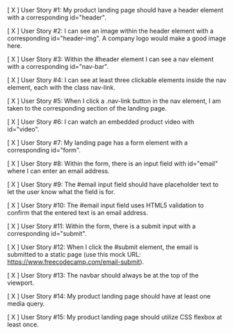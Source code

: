 [ X ] User Story #1: My product landing page should have a header element with a corresponding id="header".

[ X ] User Story #2: I can see an image within the header element with a corresponding id="header-img". A company logo would make a good image here.

[ X ] User Story #3: Within the #header element I can see a nav element with a corresponding id="nav-bar".

[ X ] User Story #4: I can see at least three clickable elements inside the nav element, each with the class nav-link.

[ X ] User Story #5: When I click a .nav-link button in the nav element, I am taken to the corresponding section of the landing page.

[ X ] User Story #6: I can watch an embedded product video with id="video".

[ X ] User Story #7: My landing page has a form element with a corresponding id="form".

[ X ] User Story #8: Within the form, there is an input field with id="email" where I can enter an email address.

[ X ] User Story #9: The #email input field should have placeholder text to let the user know what the field is for.

[ X ] User Story #10: The #email input field uses HTML5 validation to confirm that the entered text is an email address.

[ X ] User Story #11: Within the form, there is a submit input with a corresponding id="submit".

[ X ] User Story #12: When I click the #submit element, the email is submitted to a static page (use this mock URL: https://www.freecodecamp.com/email-submit).

[ X ] User Story #13: The navbar should always be at the top of the viewport.

[ X ] User Story #14: My product landing page should have at least one media query.

[ X ] User Story #15: My product landing page should utilize CSS flexbox at least once.

